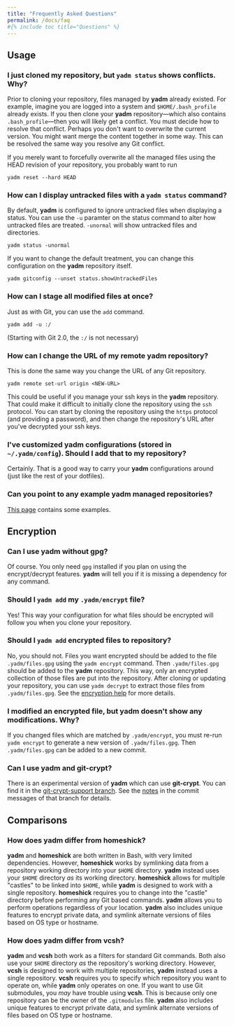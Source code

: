 ```yaml
---
title: "Frequently Asked Questions"
permalink: /docs/faq
#{% include toc title="Questions" %}
---
```


## Usage

### I just cloned my repository, but `yadm status` shows conflicts. Why?

Prior to cloning your repository, files managed by **yadm** already existed. For
example, imagine you are logged into a system and `$HOME/.bash_profile` already
exists. If you then clone your **yadm** repository—which also contains
`.bash_profile`—then you will likely get a conflict. You must decide how to
resolve that conflict. Perhaps you don't want to overwrite the current version.
You might want merge the content together in some way. This can be resolved the
same way you resolve any Git conflict.

If you merely want to forcefully overwrite all the managed files using the HEAD
revision of your repository, you probably want to run

```
yadm reset --hard HEAD
```

### How can I display untracked files with a `yadm status` command?

By default, **yadm** is configured to ignore untracked files when displaying a
status. You can use the `-u` paramter on the status command to alter how
untracked files are treated. `-unormal` will show untracked files and
directories.

```
yadm status -unormal
```

If you want to change the default treatment, you can change this configuration
on the **yadm** repository itself.

```
yadm gitconfig --unset status.showUntrackedFiles
```

### How can I stage all modified files at once?

Just as with Git, you can use the `add` command.

```
yadm add -u :/
```

(Starting with Git 2.0, the `:/` is not necessary)

### How can I change the URL of my remote **yadm** repository?

This is done the same way you change the URL of any Git repository.

```
yadm remote set-url origin <NEW-URL>
```

This could be useful if you manage your ssh keys in the **yadm** repository.
That could make it difficult to initially clone the repository using the `ssh`
protocol. You can start by cloning the repository using the `https` protocol
(and providing a password), and then change the repository's URL after you've
decrypted your ssh keys.

### I've customized **yadm** configurations (stored in `~/.yadm/config`). Should I add that to my repository?

Certainly. That is a good way to carry your **yadm** configurations around (just
like the rest of your dotfiles).

### Can you point to any example **yadm** managed repositories?

[This page](examples) contains some examples.


## Encryption

### Can I use **yadm** without **gpg**?

Of course. You only need `gpg` installed if you plan on using the
encrypt/decrypt features. **yadm** will tell you if it is missing a dependency
for any command.

### Should I `yadm add` my `.yadm/encrypt` file?

Yes! This way your configuration for what files should be encrypted will follow
you when you clone your repository.

### Should I `yadm add` encrypted files to repository?

No, you should not. Files you want encrypted should be added to the file
`.yadm/files.gpg` using the `yadm encrypt` command. Then `.yadm/files.gpg`
should be added to the **yadm** repository. This way, only an encrypted
collection of those files are put into the repository. After cloning or updating
your repository, you can use `yadm decrypt` to extract those files from
`.yadm/files.gpg`. See the
[encryption help](encryption) for more details.

### I modified an encrypted file, but **yadm** doesn't show any modifications. Why?

If you changed files which are matched by `.yadm/encrypt`, you must re-run `yadm
encrypt` to generate a new version of `.yadm/files.gpg`. Then `.yadm/files.gpg`
can be added to a new commit.

### Can I use **yadm** and **git-crypt**?

There is an experimental version of **yadm** which can use **git-crypt**. You
can find it in the [git-crypt-support branch](
https://github.com/TheLocehiliosan/yadm/commits/git-crypt-support
). See the
[notes](
https://github.com/TheLocehiliosan/yadm/commit/efb7fd16612fe650b1286f0c696696f412772ab3
) in the commit messages of that branch for details.

## Comparisons

### How does **yadm** differ from **homeshick**?

**yadm** and **homeshick** are both written in Bash, with very limited
dependencies. However, **homeshick** works by symlinking data from a repository
working directory into your `$HOME` directory. **yadm** instead uses your
`$HOME` directory _as_ its working directory. **homeshick** allows for multiple
"castles" to be linked into `$HOME`, while **yadm** is designed to work with a
single repository. **homeshick** requires you to change into the "castle"
directory before performing any Git based commands. **yadm** allows you to
perform operations regardless of your location. **yadm** also includes unique
features to encrypt private data, and symlink alternate versions of files based
on OS type or hostname.

### How does **yadm** differ from **vcsh**?

**yadm** and **vcsh** both work as a filters for standard Git commands. Both
also use your `$HOME` directory _as_ the repository's working directory.
However, **vcsh** is designed to work with multiple repositories, **yadm**
instead uses a single repository. **vcsh** requires you to specify which
repository you want to operate on, while **yadm** only operates on one. If you
want to use Git submodules, you _may_ have trouble using **vcsh**. This is
because only one repository can be the owner of the `.gitmodules` file.
**yadm** also includes unique features to encrypt private data, and symlink
alternate versions of files based on OS type or hostname.

